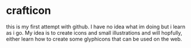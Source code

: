 crafticon
=========
this is my first attempt with github. I have no idea what im doing but i learn as i go. My idea is to create icons and small illustrations and will hopfully, either learn how to create some glyphicons that can be used on the web.
